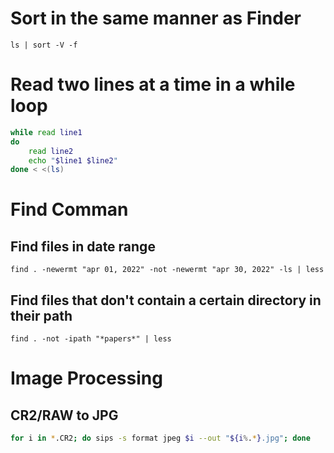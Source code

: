 # Sort in the same manner as Finder
`ls | sort -V -f`

# Read two lines at a time in a while loop
```sh
while read line1
do
    read line2
    echo "$line1 $line2"
done < <(ls)
```

# Find Comman
## Find files in date range
`find . -newermt "apr 01, 2022" -not -newermt "apr 30, 2022" -ls | less`

## Find files that don't contain a certain directory in their path
`find . -not -ipath "*papers*" | less`

# Image Processing
## CR2/RAW to JPG
```sh
for i in *.CR2; do sips -s format jpeg $i --out "${i%.*}.jpg"; done
```
